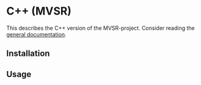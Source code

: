 # C++ (MVSR)

This describes the C++ version of the MVSR-project. Consider reading the [general documentation](../../README.md).

## Installation

## Usage
